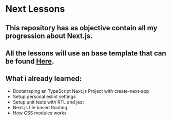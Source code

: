 # Next Lessons

## This repository has as objective contain all my progression about Next.js.

## All the lessons will use an base template that can be found [Here](https://github.com/gustavoalves23/MyNextTemplate).

## What i already learned:

- Bootstraping an TypeScript Next.js Project with create-next-app
- Setup personal eslint settings
- Setup unit tests with RTL and jest
- Next.js file based Routing
- How CSS modules works

